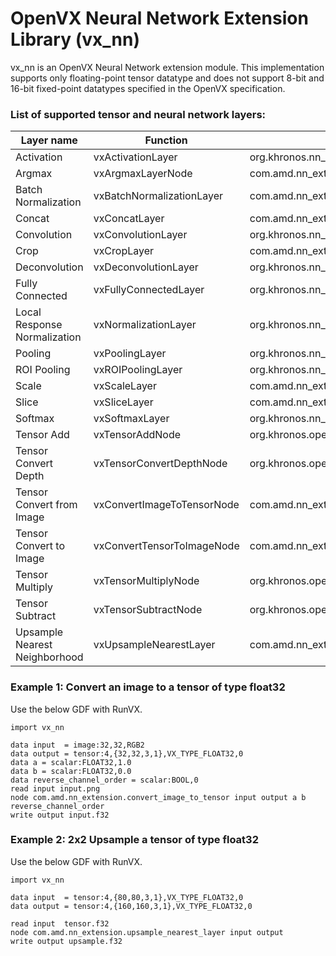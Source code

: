 # OpenVX Neural Network Extension Library (vx_nn)
vx_nn is an OpenVX Neural Network extension module. This implementation supports only floating-point tensor datatype and does not support 8-bit and 16-bit fixed-point datatypes specified in the OpenVX specification.

### List of supported tensor and neural network layers:
| Layer name | Function|Kernel name |
| ------|---------------|------------ |
| Activation|vxActivationLayer|org.khronos.nn_extension.activation_layer |
| Argmax|vxArgmaxLayerNode|com.amd.nn_extension.argmax_layer |
| Batch Normalization|vxBatchNormalizationLayer|com.amd.nn_extension.batch_normalization_layer |
| Concat|vxConcatLayer|com.amd.nn_extension.concat_layer |
| Convolution|vxConvolutionLayer|org.khronos.nn_extension.convolution_layer |
| Crop|vxCropLayer|com.amd.nn_extension.crop_layer |
| Deconvolution|vxDeconvolutionLayer|org.khronos.nn_extension.deconvolution_layer |
| Fully Connected|vxFullyConnectedLayer|org.khronos.nn_extension.fully_connected_layer |
| Local Response Normalization|vxNormalizationLayer|org.khronos.nn_extension.normalization_layer |
| Pooling|vxPoolingLayer|org.khronos.nn_extension.pooling_layer |
| ROI Pooling|vxROIPoolingLayer|org.khronos.nn_extension.roi_pooling_layer |
| Scale|vxScaleLayer|com.amd.nn_extension.scale_layer |
| Slice|vxSliceLayer|com.amd.nn_extension.slice_layer |
| Softmax|vxSoftmaxLayer|org.khronos.nn_extension.softmax_layer |
| Tensor Add|vxTensorAddNode|org.khronos.openvx.tensor_add |
| Tensor Convert Depth|vxTensorConvertDepthNode|org.khronos.openvx.tensor_convert_depth |
| Tensor Convert from Image|vxConvertImageToTensorNode|com.amd.nn_extension.convert_image_to_tensor |
| Tensor Convert to Image|vxConvertTensorToImageNode|com.amd.nn_extension.convert_tensor_to_image |
| Tensor Multiply|vxTensorMultiplyNode|org.khronos.openvx.tensor_multiply |
| Tensor Subtract|vxTensorSubtractNode|org.khronos.openvx.tensor_subtract |
| Upsample Nearest Neighborhood|vxUpsampleNearestLayer|com.amd.nn_extension.upsample_nearest_layer |

### Example 1: Convert an image to a tensor of type float32
Use the below GDF with RunVX.
```
import vx_nn

data input  = image:32,32,RGB2
data output = tensor:4,{32,32,3,1},VX_TYPE_FLOAT32,0
data a = scalar:FLOAT32,1.0
data b = scalar:FLOAT32,0.0
data reverse_channel_order = scalar:BOOL,0
read input input.png
node com.amd.nn_extension.convert_image_to_tensor input output a b reverse_channel_order
write output input.f32
```

### Example 2: 2x2 Upsample a tensor of type float32
Use the below GDF with RunVX.
```
import vx_nn

data input  = tensor:4,{80,80,3,1},VX_TYPE_FLOAT32,0
data output = tensor:4,{160,160,3,1},VX_TYPE_FLOAT32,0

read input  tensor.f32
node com.amd.nn_extension.upsample_nearest_layer input output
write output upsample.f32
```
